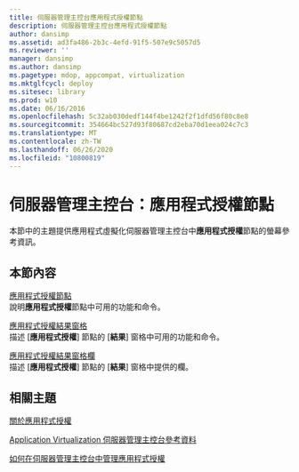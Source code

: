 ```yaml
---
title: 伺服器管理主控台應用程式授權節點
description: 伺服器管理主控台應用程式授權節點
author: dansimp
ms.assetid: ad3fa486-2b3c-4efd-91f5-507e9c5057d5
ms.reviewer: ''
manager: dansimp
ms.author: dansimp
ms.pagetype: mdop, appcompat, virtualization
ms.mktglfcycl: deploy
ms.sitesec: library
ms.prod: w10
ms.date: 06/16/2016
ms.openlocfilehash: 5c32ab030dedf144f4be1242f2f1dfd56f80c8e8
ms.sourcegitcommit: 354664bc527d93f80687cd2eba70d1eea024c7c3
ms.translationtype: MT
ms.contentlocale: zh-TW
ms.lasthandoff: 06/26/2020
ms.locfileid: "10800819"
---
```

# 伺服器管理主控台：應用程式授權節點


本節中的主題提供應用程式虛擬化伺服器管理主控台中**應用程式授權**節點的螢幕參考資訊。

## 本節內容


<a href="" id="applications-licenses-node"></a>[應用程式授權節點](applications-licenses-node.md)  
說明**應用程式授權**節點中可用的功能和命令。

<a href="" id="applications-licenses-results-pane"></a>[應用程式授權結果窗格](applications-licenses-results-pane.md)  
描述 [**應用程式授權**] 節點的 [**結果**] 窗格中可用的功能和命令。

<a href="" id="applications-licenses-results-pane-columns"></a>[應用程式授權結果窗格欄](applications-licenses-results-pane-columns.md)  
描述 [**應用程式授權**] 節點的 [**結果**] 窗格中提供的欄。

## 相關主題


[關於應用程式授權](about-application-licensing.md)

[Application Virtualization 伺服器管理主控台參考資料](application-virtualization-server-management-console-reference.md)

[如何在伺服器管理主控台中管理應用程式授權](how-to-manage-application-licenses-in-the-server-management-console.md)

 

 





